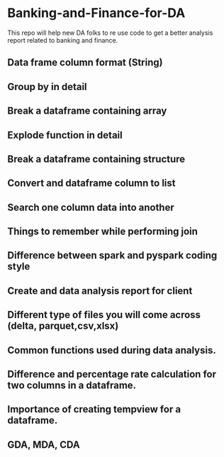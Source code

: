 # Banking-and-Finance-for-DA
This repo will help new DA folks to re use code to get a better analysis report related to banking and finance.
## Data frame column format (String)
## Group by in detail
## Break a dataframe containing array
## Explode function in detail
## Break a dataframe containing structure
## Convert and dataframe column to list
## Search one column data into another
## Things to remember while performing join
## Difference between spark and pyspark coding style
## Create and data analysis report for client
## Different type of files you will come across (delta, parquet,csv,xlsx)
## Common functions used during data analysis.
## Difference and percentage rate calculation for two columns in a dataframe.
## Importance of creating tempview for a dataframe.
## GDA, MDA, CDA
